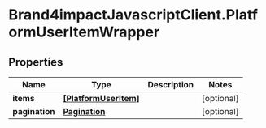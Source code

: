 # Brand4impactJavascriptClient.PlatformUserItemWrapper

## Properties

Name | Type | Description | Notes
------------ | ------------- | ------------- | -------------
**items** | [**[PlatformUserItem]**](PlatformUserItem.md) |  | [optional] 
**pagination** | [**Pagination**](Pagination.md) |  | [optional] 


